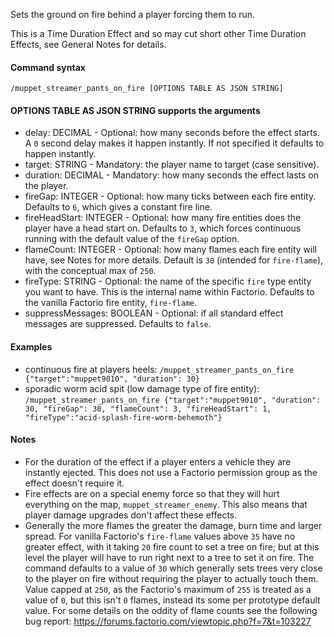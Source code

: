 Sets the ground on fire behind a player forcing them to run.

This is a Time Duration Effect and so may cut short other Time Duration Effects, see General Notes for details.



#### Command syntax

`/muppet_streamer_pants_on_fire [OPTIONS TABLE AS JSON STRING]`



#### OPTIONS TABLE AS JSON STRING supports the arguments

- delay: DECIMAL - Optional: how many seconds before the effect starts. A `0` second delay makes it happen instantly. If not specified it defaults to happen instantly.
- target: STRING - Mandatory: the player name to target (case sensitive).
- duration: DECIMAL - Mandatory: how many seconds the effect lasts on the player.
- fireGap: INTEGER - Optional: how many ticks between each fire entity. Defaults to `6`, which gives a constant fire line.
- fireHeadStart: INTEGER - Optional: how many fire entities does the player have a head start on. Defaults to `3`, which forces continuous running with the default value of the `fireGap` option.
- flameCount: INTEGER - Optional: how many flames each fire entity will have, see Notes for more details. Default is `30` (intended for `fire-flame`), with the conceptual max of `250`.
- fireType: STRING - Optional: the name of the specific `fire` type entity you want to have. This is the internal name within Factorio. Defaults to the vanilla Factorio fire entity, `fire-flame`.
- suppressMessages: BOOLEAN - Optional: if all standard effect messages are suppressed. Defaults to `false`.



#### Examples

- continuous fire at players heels: `/muppet_streamer_pants_on_fire {"target":"muppet9010", "duration": 30}`
- sporadic worm acid spit (low damage type of fire entity): `/muppet_streamer_pants_on_fire {"target":"muppet9010", "duration": 30, "fireGap": 30, "flameCount": 3, "fireHeadStart": 1, "fireType":"acid-splash-fire-worm-behemoth"}`



#### Notes

- For the duration of the effect if a player enters a vehicle they are instantly ejected. This does not use a Factorio permission group as the effect doesn't require it.
- Fire effects are on a special enemy force so that they will hurt everything on the map, `muppet_streamer_enemy`. This also means that player damage upgrades don't affect these effects.
- Generally the more flames the greater the damage, burn time and larger spread. For vanilla Factorio's `fire-flame` values above `35` have no greater effect, with it taking `20` fire count to set a tree on fire; but at this level the player will have to run right next to a tree to set it on fire. The command defaults to a value of `30` which generally sets trees very close to the player on fire without requiring the player to actually touch them. Value capped at `250`, as the Factorio's maximum of `255` is treated as a value of `0`, but this isn't `0` flames, instead its some per prototype default value. For some details on the oddity of flame counts see the following bug report: https://forums.factorio.com/viewtopic.php?f=7&t=103227